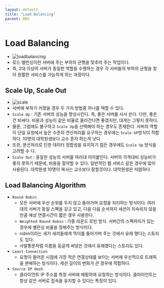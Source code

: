 ```yaml
---
layout: default
title: "Load Balancing"
parent: DEV
---
```


# Load Balancing
- ![loadbalancing](https://post-phinf.pstatic.net/MjAxOTEyMTBfMjE3/MDAxNTc1OTU0ODk1ODQ3.-GJxkoK7Apn4l0K5L1OXN4NFGsseRoaNhW2r0KIQJdog.0BchcWEI-WS-uEb3iRRrD0JyO_6eZoIWh7xf4f4J2fMg.JPEG/%EB%A1%9C%EB%93%9C%EB%B0%B8%EB%9F%B0%EC%84%9C_%EC%95%84%ED%82%A4%ED%85%8D%EC%B2%98.jpg?type=w1200)
- 로드 밸런싱이란 서버에 주는 부하의 균형을 맞추어 주는 작업이다.
- 즉, 2대 이상의 서버가 동일한 역할을 수행하는 경우 각 서버들의 부하의 균형을 찾아 원활한 서비스를 가능하게 하는 과정이다.

## Scale Up, Scale Out
- ![scale](https://post-phinf.pstatic.net/MjAxOTEyMTBfMjk1/MDAxNTc1OTU1MDI2NTY4.Zxj8nWGb6G6jtHDAZPPDf-dPZnpb_hsd7ydWw5lW7vAg.AucOXPJnmLyGiHr8KpVD9Dsy59FsWv5p7qJnSyW_YFAg.JPEG/%EB%A1%9C%EB%93%9C%EB%B0%B8%EB%9F%B0%EC%8B%B1_%EC%8A%A4%EC%BC%80%EC%9D%BC.jpg?type=w1200)
- 서버에 부하가 커졌을 경우 두 가지 방법중 하나를 택할 수 있다.
- `Scale Up` : 기존 서버의 성능을 향상시킨다. 즉, 좋은 서버를 사서 쓴다. 다만, 좋은 건 비싸다. 비용과 성능이 같은 비율로 올라간다면 좋겠지만, 대게는 그렇지 못하다.
- 물론, 그럼에도 불구하고 `Scale Up`을 선택해야 하는 경우도 존재한다. 서버의 역할이 단일 요청에서 높은 수준의 연산처리를 요구하는 경우에는 `Scale UP`방식이 적합하다. 10명의 대학원생보다 교수 혼자 하는게 낫다.
- 또한, 분산처리로 인한 데이터 정합성을 유지하기 힘든 경우에도 `Scale Up` 방식을 고려할 수 다. 
- `Scale Out` : 동일한 성능의 서버를 여러대 이어붙인다. 서버의 각격대비 성능비가 좋지 못하기 때문에, 비용을 절약할 수 있다. 일반적인 웹 서비스 같은 경우에 많이 사용된다. 대학원생 10명이 복사는 교수보다 잘할것이다. 대학원생은 저렴하다.

## Load Balancing Algorithm

- `Round Robin` 
  -  모든 서버에 우선 순위를 두지 않고 돌아가며 요청을 처리하는 방식이다. 여러 대의 서버가 동일 스펙을 갖고 있고, 다음 다음 순서까지 세션이 지속되지 않을 만큼 예상 연결시간이 짧은 경우 사용한다.
  -  `Weighted Round Robin` : 가중 라운드 로빈 방식. 서버간의 스펙차이가 있는 경우에 밸런싱 비율을 정해주는 방식이다.
  - robin이라는 새가 새끼들에게 먹이를 돌아가며 주는 것에서 유래 했다는 스토리도 있다.
  - 사발통문처럼 이름을 둥글게 써넣은 것에서 유래했다는 스토리도 있다.
- `Least Connection`
  - 요청이 들어온 시점에 가장 적은 연결상태를 보이는 서버에 우선적으로 트래픽을 분배하는 방식이다. 세션 길이의 변화가 큰 경우에 적합하다.
- `Source IP Hash`
  - 클라이언트 IP 주소를 특정 서버에 매핑하여 요청하는 방식이다. 클라이언트는 항상 같은 서버로 접속을 유지할 수 있다는 특징이 있다.
